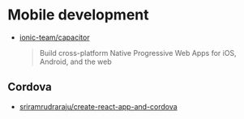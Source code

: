 # Mobile development

- [ionic-team/capacitor](https://github.com/ionic-team/capacitor)

  > Build cross-platform Native Progressive Web Apps for iOS, Android, and the web

## Cordova

- [sriramrudraraju/create-react-app-and-cordova](https://github.com/sriramrudraraju/create-react-app-and-cordova)
